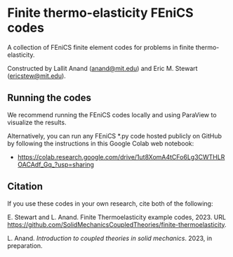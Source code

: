 # Finite thermo-elasticity FEniCS codes
A collection of FEniCS finite element codes for problems in finite thermo-elasticity.

Constructed by Lallit Anand (anand@mit.edu) and Eric M. Stewart (ericstew@mit.edu).

## Running the codes

We recommend running the FEniCS codes locally and using ParaView to visualize the results.

Alternatively, you can run any FEniCS *.py code hosted publicly on GitHub by following the instructions in this Google Colab web notebook:
 - https://colab.research.google.com/drive/1ut8XomA4tCFo6Lg3CWTHLROACAdf_Gq_?usp=sharing


## Citation

If you use these codes in your own research, cite both of the following:

E. Stewart and L. Anand. Finite Thermoelasticity example codes, 2023. URL https://github.com/SolidMechanicsCoupledTheories/finite-thermoelasticity.

L. Anand. _Introduction to coupled theories in solid mechanics_. 2023, in preparation.

